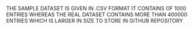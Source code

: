THE SAMPLE DATASET IS GIVEN IN .CSV FORMAT IT CONTAINS OF 1000 ENTRIES WHEREAS THE REAL DATASET CONTAINS MORE THAN 400000 ENTRIES WHICH IS LARGER IN SIZE TO STORE IN GITHUB REPOSITORY
